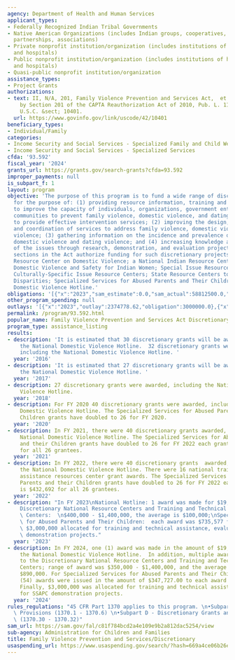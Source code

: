 ```yaml
---
agency: Department of Health and Human Services
applicant_types:
- Federally Recognized Indian Tribal Governments
- Native American Organizations (includes Indian groups, cooperatives, corporations,
  partnerships, associations)
- Private nonprofit institution/organization (includes institutions of higher education
  and hospitals)
- Public nonprofit institution/organization (includes institutions of higher education
  and hospitals)
- Quasi-public nonprofit institution/organization
assistance_types:
- Project Grants
authorizations:
- text: II, N/A, 201, Family Violence Prevention and Services Act,  et seq., as amended
    by Section 201 of the CAPTA Reauthorization Act of 2010, Pub. L. 111-320.. 42
    U.S.C. &sect; 10401.
  url: https://www.govinfo.gov/link/uscode/42/10401
beneficiary_types:
- Individual/Family
categories:
- Income Security and Social Services - Specialized Family and Child Welfare Services
- Income Security and Social Services - Specialized Services
cfda: '93.592'
fiscal_year: '2024'
grants_url: https://grants.gov/search-grants?cfda=93.592
improper_payments: null
is_subpart_f: 1
layout: program
objective: 'The purpose of this program is to fund a wide range of discretionary activities
  for the purpose of: (1) providing resource information, training and technical assistance
  to improve the capacity of individuals, organizations, government entities, and
  communities to prevent family violence, domestic violence, and dating violence and
  to provide effective intervention services; (2) improving the design, delivery,
  and coordination of services to address family violence, domestic violence and dating
  violence; (3) gathering information on the incidence and prevalence of family violence,
  domestic violence and dating violence; and (4) increasing knowledge and understanding
  of the issues through research, demonstration, and evaluation projects. Specific
  sections in the Act authorize funding for such discretionary projects as a National
  Resource Center on Domestic Violence; a National Indian Resource Center Addressing
  Domestic Violence and Safety for Indian Women; Special Issue Resource Centers including
  Culturally-Specific Issue Resource Centers; State Resource Centers to Reduce Tribal
  Disparities; Specialized Services for Abused Parents and Their Children; and a National
  Domestic Violence Hotline.'
obligations: '[{"x":"2023","sam_estimate":0.0,"sam_actual":58812500.0,"usa_spending_actual":56910433.16},{"x":"2024","sam_estimate":0.0,"sam_actual":58812500.0,"usa_spending_actual":48459960.52},{"x":"2025","sam_estimate":0.0,"sam_actual":58812500.0,"usa_spending_actual":0.0}]'
other_program_spending: null
outlays: '[{"x":"2023","outlay":2374778.62,"obligation":3000000.0},{"x":"2024","outlay":13637366.56,"obligation":27460675.0},{"x":"2025","outlay":0.0,"obligation":0.0}]'
permalink: /program/93.592.html
popular_name: Family Violence Prevention and Services Act Discretionary Grants
program_type: assistance_listing
results:
- description: 'It is estimated that 30 discretionary grants will be awarded, including
    the National Domestic Violence Hotline.  32 discretionary grants were awarded,
    including the National Domestic Violence Hotline. '
  year: '2016'
- description: 'It is estimated that 27 discretionary grants will be awarded, including
    the National Domestic Violence Hotline. '
  year: '2017'
- description: 27 discretionary grants were awarded, including the National Domestic
    Violence Hotline.
  year: '2018'
- description: For FY 2020 40 discretionary grants were awarded, including the National
    Domestic Violence Hotline. The Specialized Services for Abused Parents and their
    Children grants have doubled to 26 for FY 2020.
  year: '2020'
- description: In FY 2021, there were 40 discretionary grants awarded, including the
    National Domestic Violence Hotline. The Specialized Services for Abused Parents
    and their Children grants have doubled to 26 for FY 2022 each grant award is $399,083
    for all 26 grantees.
  year: '2021'
- description: In FY 2022, there were 40 discretionary grants  awarded, including
    the National Domestic Violence Hotline. There were 16 national training and technical
    assistance resources center grant awards. The Specialized Services for Abused
    Parents and their Children grants have doubled to 26 for FY 2022 each grant award
    is $432,692 for all 26 grantees.
  year: '2022'
- description: "In FY 2023\nNational Hotline: 1 award was made for $19,987,500;\n\
    Discretionary National Resource Centers and Training and Technical Assistance\
    \ Centers:  \n$400,000 - $1,400,000, the average is $100,000;\nSpecialized Services\
    \ for Abused Parents and Their Children:  each award was $735,577 for all 26 recipients.;\
    \ $3,000,000 allocated for training and technical assistance, evaluation for SSAPC\
    \ demonstration projects."
  year: '2023'
- description: In FY 2024, one (1) award was made in the amount of $19,987,500 to
    the National Domestic Violence Hotline.  In addition, multiple awards were made
    to the Discretionary National Resource Centers and Training and Technical Assistance
    Centers; range of award was $350,000 - $1,400,000, and the average is award was
    $890,000. For Specialized Services for Abused Parents and Their Children, fifty-four
    (54) awards were issued in the amount of $347,727.00 to each award recipient.
    Finally, $3,000,000 was allocated for training and technical assistance, evaluation
    for SSAPC demonstration projects.
  year: '2024'
rules_regulations: "45 CFR Part 1370 applies to this program. \n•Subpart A - General\
  \ Provisions (1370.1 - 1370.6) \n•Subpart D - Discretionary Grants and Contracts\
  \ (1370.30 - 1370.32)"
sam_url: https://sam.gov/fal/c81f784bcd2a4e109e9b2a812dac5254/view
sub-agency: Administration for Children and Families
title: Family Violence Prevention and Services/Discretionary
usaspending_url: https://www.usaspending.gov/search/?hash=669a4ce06b26eb56e1bfd5d8e1d25a1a
---
```

